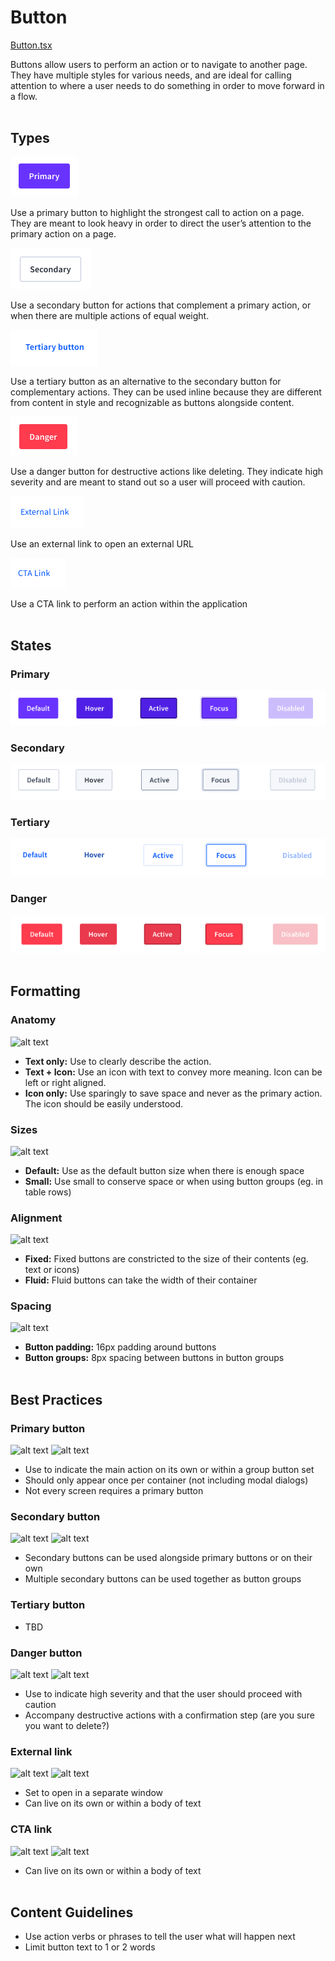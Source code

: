 # Button 
[Button.tsx](https://github.com/cockroachdb/ui/blob/master/packages/ui-components/src/Button/Button.tsx)

Buttons allow users to perform an action or to navigate to another page. They have multiple styles for various needs, and are ideal for calling attention to where a user needs to do something in order to move forward in a flow.
<br/><br/>

## Types

![alt text](https://github.com/cockroachdb/ui/blob/master/docs/assets/types_primary.png "Primary Type")


Use a primary button to highlight the strongest call to action on a page. They are meant to look heavy in order to direct the user’s attention to the primary action on a page. 

![alt text](https://github.com/cockroachdb/ui/blob/master/docs/assets/types_secondary.png "Secondary Type")


Use a secondary button for actions that complement a primary action, or when there are multiple actions of equal weight. 


![alt text](https://github.com/cockroachdb/ui/blob/master/docs/assets/types_tertiary.png "Tertiary Type")

Use a tertiary button as an alternative to the secondary button for complementary actions. They can be used inline because they are different from content in style and recognizable as buttons alongside content.


![alt text](https://github.com/cockroachdb/ui/blob/master/docs/assets/types_danger.png "Danger Type")

Use a danger button for destructive actions like deleting. They indicate high severity and are meant to stand out so a user will proceed with caution.  


![alt text](https://github.com/cockroachdb/ui/blob/master/docs/assets/types_external-link.png "External Link Type")

Use an external link to open an external URL


![alt text](https://github.com/cockroachdb/ui/blob/master/docs/assets/types_cta-link.png "CTA Link Type")

Use a CTA link to perform an action within the application
<br/><br/>

## States

### Primary 

![alt text](https://github.com/cockroachdb/ui/blob/master/docs/assets/states_primary.png "Primary States")


### Secondary 

![alt text](https://github.com/cockroachdb/ui/blob/master/docs/assets/states_secondary.png "Secondary States")


### Tertiary 

![alt text](https://github.com/cockroachdb/ui/blob/master/docs/assets/states_tertiary.png "Tertiary States")

### Danger 

![alt text](https://github.com/cockroachdb/ui/blob/master/docs/assets/states_danger.png "Danger States")
<br/><br/>
## Formatting

### Anatomy 

![alt text](https://github.com/cockroachdb/ui/blob/master/docs/assets/formatting_anatomy.png "Formatting Anatomy")


* **Text only:** Use to clearly describe the action.
* **Text + Icon:** Use an icon with text to convey more meaning. Icon can be left or right aligned.
* **Icon only:** Use sparingly to save space and never as the primary action. The icon should be easily understood.

### Sizes 

![alt text](https://github.com/cockroachdb/ui/blob/master/docs/assets/formatting_sizes.png "Formatting Sizes")


* **Default:** Use as the default button size when there is enough space
* **Small:** Use small to conserve space or when using button groups (eg. in table rows)

### Alignment

![alt text](https://github.com/cockroachdb/ui/blob/master/docs/assets/formatting_alignment.png "Formatting Alignment")


* **Fixed:** Fixed buttons are constricted to the size of their contents (eg. text or icons)
* **Fluid:** Fluid buttons can take the width of their container 

### Spacing

![alt text](https://github.com/cockroachdb/ui/blob/master/docs/assets/formatting_spacing.png "Formatting Spacing")

* **Button padding:** 16px padding around buttons
* **Button groups:** 8px spacing between buttons in button groups
<br/><br/>
## Best Practices

### Primary button

![alt text](https://github.com/cockroachdb/ui/blob/master/docs/assets/practices_primary-1.png "Primary-1") ![alt text](https://github.com/cockroachdb/ui/blob/master/docs/assets/practices_primary-2.png "Primary-2")

* Use to indicate the main action on its own or within a group button set
* Should only appear once per container (not including modal dialogs)
* Not every screen requires a primary button

### Secondary button

![alt text](https://github.com/cockroachdb/ui/blob/master/docs/assets/practices_secondary-1.png "Secondary-1") ![alt text](https://github.com/cockroachdb/ui/blob/master/docs/assets/practices_secondary-1.png "Secondary-2")

* Secondary buttons can be used alongside primary buttons or on their own
* Multiple secondary buttons can be used together as button groups

### Tertiary button

* TBD

### Danger button

![alt text](https://github.com/cockroachdb/ui/blob/master/docs/assets/practices_danger-1.png "Danger-1") ![alt text](https://github.com/cockroachdb/ui/blob/master/docs/assets/practices_danger-1.png "Danger-2")

* Use to indicate high severity and that the user should proceed with caution 
* Accompany destructive actions with a confirmation step (are you sure you want to delete?) 


### External link

![alt text](https://github.com/cockroachdb/ui/blob/master/docs/assets/practices_external-link-1 "External Link 1") ![alt text](https://github.com/cockroachdb/ui/blob/master/docs/assets/practices_external-link-2 "External Link 2")

* Set to open in a separate window  
* Can live on its own or within a body of text

### CTA link

![alt text](https://github.com/cockroachdb/ui/blob/master/docs/assets/practices_cta-link-1 "CTA Link 1") ![alt text](https://github.com/cockroachdb/ui/blob/master/docs/assets/practices_cta-link-2 "CTA Link 2")

* Can live on its own or within a body of text 
<br/><br/>
## Content Guidelines

* Use action verbs or phrases to tell the user what will happen next
* Limit button text to 1 or 2 words









